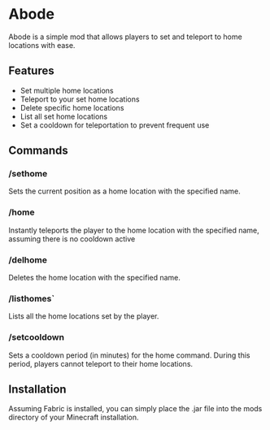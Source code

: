 # Abode

Abode is a simple mod that allows players to set and teleport to home locations with ease. 

## Features

- Set multiple home locations
- Teleport to your set home locations
- Delete specific home locations
- List all set home locations
- Set a cooldown for teleportation to prevent frequent use

## Commands

### /sethome <name>
Sets the current position as a home location with the specified name.


### /home <name>
Instantly teleports the player to the home location with the specified name, assuming there is no cooldown active


### /delhome <name>
Deletes the home location with the specified name.

### /listhomes`
Lists all the home locations set by the player.


### /setcooldown <minutes>
Sets a cooldown period (in minutes) for the home command. During this period, players cannot teleport to their home locations.

## Installation

Assuming Fabric is installed, you can simply place the .jar file into the mods directory of your Minecraft installation.
